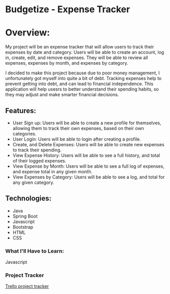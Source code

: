 # Budgetize - Expense Tracker

# Overview:

My project will be an expense tracker that will allow users to track their expenses by date and category. Users will be able to create an account, log in, create, edit, and remove expenses. They will be able to review all expenses, expenses by month, and expenses by category.

I decided to make this project because due to poor money management, I unfortunately got myself into quite a bit of debt. Tracking expenses help to prevent getting into debt, and can lead to financial independence. This application will help usesrs to better understand their spending habits, so they may adjust and make smarter financial decisions.


## Features:

* User Sign up: Users will be able to create a new profile for themselves, allowing them to track their own expenses, based on their own categories.
* User Login: Users will be able to login after creating a profile. 
* Create, and Delete Expenses: Users will be able to create new expenses to track their spending. 
* View Expense History: Users will be able to see a full history, and total of their logged expenses.
* View Expense by Month: Users will be able to see a full log of expenses, and expense total in any given month.
* View Expenses by Category: Users will be able to see a log, and total for any given category.



## Technologies:

* Java
* Spring Boot
* Javascript
* Bootstrap
* HTML
* CSS


### What I'll Have to Learn:

Javascript

### Project Tracker

[Trello project tracker](https://trello.com/b/0oxuqyd8/)
